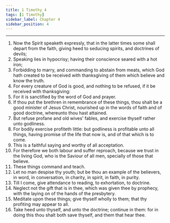 ```yaml
---
title: 1 Timothy 4
tags: [1 Timothy]
sidebar_label: Chapter 4
sidebar_position: 4
---
```


---
1. Now the Spirit speaketh expressly, that in the latter times some shall depart from the faith, giving heed to seducing spirits, and doctrines of devils;
2. Speaking lies in hypocrisy; having their conscience seared with a hot iron;
3. Forbidding to marry, and commanding to abstain from meats, which God hath created to be received with thanksgiving of them which believe and know the truth.
4. For every creature of God is good, and nothing to be refused, if it be received with thanksgiving:
5. For it is sanctified by the word of God and prayer.
6. If thou put the brethren in remembrance of these things, thou shalt be a good minister of Jesus Christ, nourished up in the words of faith and of good doctrine, whereunto thou hast attained.
7. But refuse profane and old wives' fables, and exercise thyself rather unto godliness.
8. For bodily exercise profiteth little: but godliness is profitable unto all things, having promise of the life that now is, and of that which is to come.
9. This is a faithful saying and worthy of all acceptation.
10. For therefore we both labour and suffer reproach, because we trust in the living God, who is the Saviour of all men, specially of those that believe.
11. These things command and teach.
12. Let no man despise thy youth; but be thou an example of the believers, in word, in conversation, in charity, in spirit, in faith, in purity.
13. Till I come, give attendance to reading, to exhortation, to doctrine.
14. Neglect not the gift that is in thee, which was given thee by prophecy, with the laying on of the hands of the presbytery.
15. Meditate upon these things; give thyself wholly to them; that thy profiting may appear to all.
16. Take heed unto thyself, and unto the doctrine; continue in them: for in doing this thou shalt both save thyself, and them that hear thee.